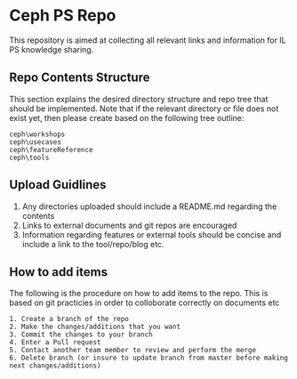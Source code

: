# Ceph PS Repo

This repository is aimed at collecting all relevant links and information for IL PS knowledge sharing.   

## Repo Contents Structure

This section explains the desired directory structure and repo tree that should be implemented.  Note that if the relevant directory or file does not exist yet, then please create based on the following tree outline:

```
ceph\workshops
ceph\usecases
ceph\featureReference
ceph\tools
```

## Upload Guidlines
1. Any directories uploaded should include a README.md regarding the contents
2. Links to external documents and git repos are encouraged
3. Information regarding features or external tools should be concise and include a link to the tool/repo/blog etc.

## How to add items

The following is the procedure on how to add items to the repo.  This is based on git practicies in order to colloborate correctly on documents etc

```
1. Create a branch of the repo
2. Make the changes/additions that you want
3. Commit the changes to your branch
4. Enter a Pull request
5. Contact another team member to review and perform the merge
6. Delete branch (or insure to update branch from master before making next changes/additions)
```
